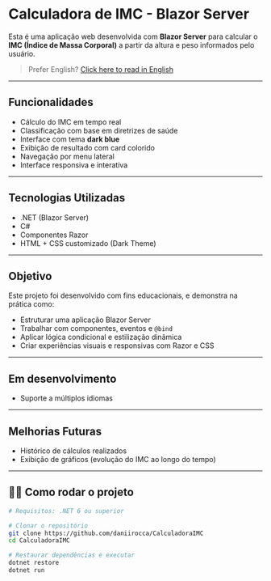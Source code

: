 # Calculadora de IMC - Blazor Server

Esta é uma aplicação web desenvolvida com **Blazor Server** para calcular o **IMC (Índice de Massa Corporal)** a partir da altura e peso informados pelo usuário.

> Prefer English? [Click here to read in English](https://github.com/daniirocca/CalculadoraIMC/blob/master/README.en.md)

---

##  Funcionalidades

- Cálculo do IMC em tempo real
- Classificação com base em diretrizes de saúde
- Interface com tema **dark blue**
- Exibição de resultado com card colorido
- Navegação por menu lateral
- Interface responsiva e interativa

---

##  Tecnologias Utilizadas

- .NET (Blazor Server)
- C#
- Componentes Razor
- HTML + CSS customizado (Dark Theme)

---

##  Objetivo

Este projeto foi desenvolvido com fins educacionais, e demonstra na prática como:

- Estruturar uma aplicação Blazor Server
- Trabalhar com componentes, eventos e `@bind`
- Aplicar lógica condicional e estilização dinâmica
- Criar experiências visuais e responsivas com Razor e CSS

---

##  Em desenvolvimento

- Suporte a múltiplos idiomas

---

##  Melhorias Futuras

- Histórico de cálculos realizados
- Exibição de gráficos (evolução do IMC ao longo do tempo)

---

## 🧑‍💻 Como rodar o projeto

```bash
# Requisitos: .NET 6 ou superior

# Clonar o repositório
git clone https://github.com/daniirocca/CalculadoraIMC
cd CalculadoraIMC

# Restaurar dependências e executar
dotnet restore
dotnet run

